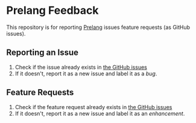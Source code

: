 # Prelang Feedback
This repository is for reporting [Prelang](http://prelang.com) issues feature requests (as GitHub issues).

## Reporting an Issue
1. Check if the issue already exists in [the GitHub issues](https://github.com/Prelang/feedback/issues)
2. If it doesn't, report it as a new issue and label it as a *bug*.

## Feature Requests
1. Check if the feature request already exists in [the GitHub issues](https://github.com/Prelang/feedback/issues)
2. If it doesn't, report it as a new issue and label it as an *enhancement*.
